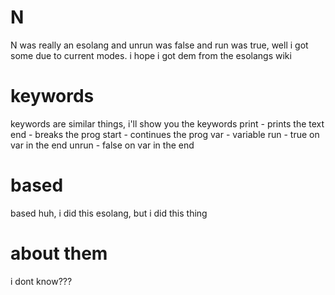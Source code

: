 # N
N was really an esolang and unrun was false and run was true, well i got some due to current modes. i hope i got dem from the esolangs wiki
# keywords
keywords are similar things, i'll show you the keywords
print - prints the text
end - breaks the prog
start - continues the prog
var - variable
run - true on var in the end
unrun - false on var in the end
# based
based huh, i did this esolang, but i did this thing
# about them
i dont know???
